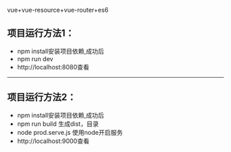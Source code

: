 vue+vue-resource+vue-router+es6

## 项目运行方法1：
* npm  install安装项目依赖,成功后
* npm run dev 
* http://localhost:8080查看
***
## 项目运行方法2：
* npm  install安装项目依赖,成功后
* npm run build 生成dist，目录
* node prod.serve.js 使用node开启服务
* http://localhost:9000查看
